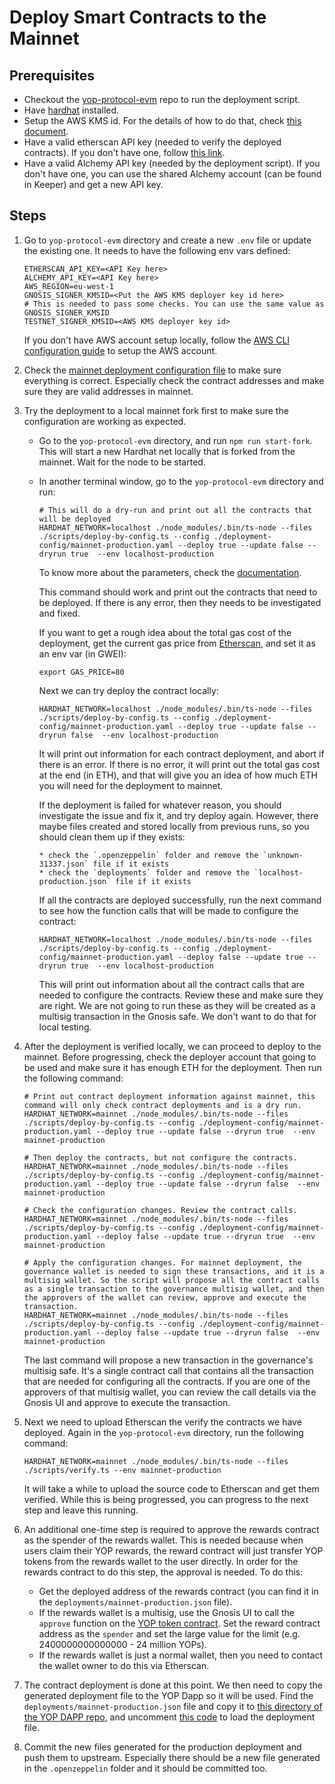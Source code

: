 # Deploy Smart Contracts to the Mainnet

## Prerequisites

- Checkout the [yop-protocol-evm](https://github.com/plutodigital/yop-protocol-evm) repo to run the deployment script.
- Have [hardhat](https://hardhat.org/) installed.
- Setup the AWS KMS id. For the details of how to do that, check [this document](https://github.com/plutodigital/yop-engineering-docs/blob/main/deploy/AWS_KMS.md).
- Have a valid etherscan API key (needed to verify the deployed contracts). If you don't have one, follow [this link](https://info.etherscan.com/etherscan-developer-api-key/).
- Have a valid Alchemy API key (needed by the deployment script). If you don't have one, you can use the shared Alchemy account (can be found in Keeper) and get a new API key.

## Steps

1.  Go to `yop-protocol-evm` directory and create a new `.env` file or update the existing one. It needs to have the following env vars defined:
    ```
    ETHERSCAN_API_KEY=<API Key here>
    ALCHEMY_API_KEY=<API Key here>
    AWS_REGION=eu-west-1
    GNOSIS_SIGNER_KMSID=<Put the AWS KMS deployer key id here>
    # This is needed to pass some checks. You can use the same value as GNOSIS_SIGNER_KMSID
    TESTNET_SIGNER_KMSID=<AWS KMS deployer key id>
    ```
    If you don't have AWS account setup locally, follow the [AWS CLI configuration guide](https://docs.aws.amazon.com/cli/latest/userguide/cli-configure-quickstart.html) to setup the AWS account.
1.  Check the [mainnet deployment configuration file](./deployment-config/mainnet-production.yaml) to make sure everything is correct. Especially check the contract addresses and make sure they are valid addresses in mainnet.
1.  Try the deployment to a local mainnet fork first to make sure the configuration are working as expected.

    - Go to the `yop-protocol-evm` directory, and run `npm run start-fork`. This will start a new Hardhat net locally that is forked from the mainnet. Wait for the node to be started.
    - In another terminal window, go to the `yop-protocol-evm` directory and run:

      ```
      # This will do a dry-run and print out all the contracts that will be deployed
      HARDHAT_NETWORK=localhost ./node_modules/.bin/ts-node --files ./scripts/deploy-by-config.ts --config ./deployment-config/mainnet-production.yaml --deploy true --update false --dryrun true  --env localhost-production
      ```

      To know more about the parameters, check the [documentation](https://github.com/plutodigital/yop-protocol-evm/blob/main/scripts/README.md#deploy-smart-contracts).

      This command should work and print out the contracts that need to be deployed. If there is any error, then they needs to be investigated and fixed.

      If you want to get a rough idea about the total gas cost of the deployment, get the current gas price from [Etherscan](https://etherscan.io/gastracker), and set it as an env var (in GWEI):

      ```
      export GAS_PRICE=80
      ```

      Next we can try deploy the contract locally:

      ```
      HARDHAT_NETWORK=localhost ./node_modules/.bin/ts-node --files ./scripts/deploy-by-config.ts --config ./deployment-config/mainnet-production.yaml --deploy true --update false --dryrun false  --env localhost-production
      ```

      It will print out information for each contract deployment, and abort if there is an error. If there is no error, it will print out the total gas cost at the end (in ETH), and that will give you an idea of how much ETH you will need for the deployment to mainnet.

      If the deployment is failed for whatever reason, you should investigate the issue and fix it, and try deploy again. However, there maybe files created and stored locally from previous runs, so you should clean them up if they exists:

          * check the `.openzeppelin` folder and remove the `unknown-31337.json` file if it exists
          * check the `deployments` folder and remove the `localhost-production.json` file if it exists

      If all the contracts are deployed successfully, run the next command to see how the function calls that will be made to configure the contract:

      ```
      HARDHAT_NETWORK=localhost ./node_modules/.bin/ts-node --files ./scripts/deploy-by-config.ts --config ./deployment-config/mainnet-production.yaml --deploy false --update true --dryrun true  --env localhost-production
      ```

      This will print out information about all the contract calls that are needed to configure the contracts. Review these and make sure they are right. We are not going to run these as they will be created as a multisig transaction in the Gnosis safe. We don't want to do that for local testing.

1.  After the deployment is verified locally, we can proceed to deploy to the mainnet. Before progressing, check the deployer account that going to be used and make sure it has enough ETH for the deployment. Then run the following command:

    ```
    # Print out contract deployment information against mainnet, this command will only check contract deployments and is a dry run.
    HARDHAT_NETWORK=mainnet ./node_modules/.bin/ts-node --files ./scripts/deploy-by-config.ts --config ./deployment-config/mainnet-production.yaml --deploy true --update false --dryrun true  --env mainnet-production

    # Then deploy the contracts, but not configure the contracts.
    HARDHAT_NETWORK=mainnet ./node_modules/.bin/ts-node --files ./scripts/deploy-by-config.ts --config ./deployment-config/mainnet-production.yaml --deploy true --update false --dryrun false  --env mainnet-production

    # Check the configuration changes. Review the contract calls.
    HARDHAT_NETWORK=mainnet ./node_modules/.bin/ts-node --files ./scripts/deploy-by-config.ts --config ./deployment-config/mainnet-production.yaml --deploy false --update true --dryrun true  --env mainnet-production

    # Apply the configuration changes. For mainnet deployment, the governance wallet is needed to sign these transactions, and it is a multisig wallet. So the script will propose all the contract calls as a single transaction to the governance multisig wallet, and then the approvers of the wallet can review, approve and execute the transaction.
    HARDHAT_NETWORK=mainnet ./node_modules/.bin/ts-node --files ./scripts/deploy-by-config.ts --config ./deployment-config/mainnet-production.yaml --deploy false --update true --dryrun false  --env mainnet-production
    ```

    The last command will propose a new transaction in the governance's multisig safe. It's a single contract call that contains all the transaction that are needed for configuring all the contracts. If you are one of the approvers of that multisig wallet, you can review the call details via the Gnosis UI and approve to execute the transaction.

1.  Next we need to upload Etherscan the verify the contracts we have deployed. Again in the `yop-protocol-evm` directory, run the following command:
    ```
    HARDHAT_NETWORK=mainnet ./node_modules/.bin/ts-node --files ./scripts/verify.ts --env mainnet-production
    ```
    It will take a while to upload the source code to Etherscan and get them verified. While this is being progressed, you can progress to the next step and leave this running.
1.  An additional one-time step is required to approve the rewards contract as the spender of the rewards wallet. This is needed because when users claim their YOP rewards, the reward contract will just transfer YOP tokens from the rewards wallet to the user directly. In order for the rewards contract to do this step, the approval is needed. To do this:
    - Get the deployed address of the rewards contract (you can find it in the `deployments/mainnet-production.json` file).
    - If the rewards wallet is a multisig, use the Gnosis UI to call the `approve` function on the [YOP token contract](https://etherscan.io/token/0xae1eaae3f627aaca434127644371b67b18444051). Set the reward contract address as the `spender` and set the large value for the limit (e.g. 2400000000000000 - 24 million YOPs).
    - If the rewards wallet is just a normal wallet, then you need to contact the wallet owner to do this via Etherscan.
1.  The contract deployment is done at this point. We then need to copy the generated deployment file to the YOP Dapp so it will be used. Find the `deployments/mainnet-production.json` file and copy it to [this directory of the YOP DAPP repo](https://github.com/plutodigital/yop-dapp/tree/main/app_constants/yop-deployments), and uncomment [this code](https://github.com/plutodigital/yop-dapp/blob/main/app_constants/yop-deploy-config.ts#L121-L124) to load the deployment file.
1.  Commit the new files generated for the production deployment and push them to upstream. Especially there should be a new file generated in the `.openzeppelin` folder and it should be committed too.
